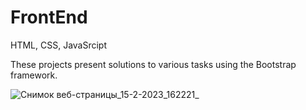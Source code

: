 # FrontEnd
HTML, CSS, JavaSrcipt

These projects present solutions to various tasks using the Bootstrap framework.

![Снимок веб-страницы_15-2-2023_162221_](https://user-images.githubusercontent.com/11688052/219039246-e253d67e-9cb6-4fea-ab55-4affca310760.jpeg)
